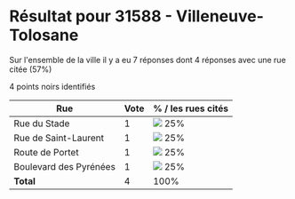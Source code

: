 # Résultat pour 31588 - Villeneuve-Tolosane

Sur l'ensemble de la ville il y a eu 7 réponses dont 4 réponses avec une rue citée (57%)

4 points noirs identifiés

| Rue | Vote | % / les rues cités|
|-----|------|-------------------|
| Rue du Stade | 1 | <img src="../../img/bar_25.gif" />&nbsp;25%|
| Rue de Saint-Laurent | 1 | <img src="../../img/bar_25.gif" />&nbsp;25%|
| Route de Portet | 1 | <img src="../../img/bar_25.gif" />&nbsp;25%|
| Boulevard des Pyrénées | 1 | <img src="../../img/bar_25.gif" />&nbsp;25%|
| **Total** | 4 | 100%|
